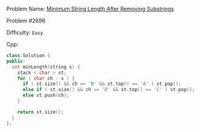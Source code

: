 Problem Name: [Minimum String Length After Removing Substrings](https://leetcode.com/problems/minimum-string-length-after-removing-substrings/)

Problem #2696

Difficulty: `Easy`

Cpp:

```cpp
class Solution {
public:
  int minLength(string s) {
    stack < char > st;
    for ( char ch : s ) {
      if ( st.size() && ch == 'B' && st.top() == 'A' ) st.pop();
      else if ( st.size() && ch == 'D' && st.top() == 'C' ) st.pop();
      else st.push(ch);
    }

    return st.size();
  }
};
```
